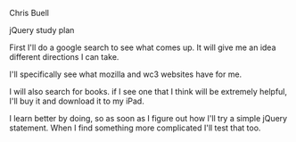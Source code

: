 Chris Buell

jQuery study plan

First I'll do a google search to see what comes up. It will give me an idea different directions I can take.

I'll specifically see what mozilla and wc3 websites have for me.

I will also search for books. if I see one that I think will be extremely helpful, I'll buy it and download it to my iPad.

I learn better by doing, so as soon as I figure out how I'll try a simple jQuery statement. When I find something more complicated 
I'll test that too.